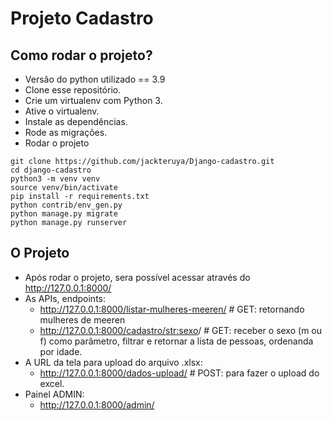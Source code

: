 # Projeto Cadastro


## Como rodar o projeto?
- Versão do python utilizado == 3.9
- Clone esse repositório.
- Crie um virtualenv com Python 3.
- Ative o virtualenv.
- Instale as dependências.
- Rode as migrações.
- Rodar o projeto

```
git clone https://github.com/jackteruya/Django-cadastro.git
cd django-cadastro
python3 -m venv venv
source venv/bin/activate
pip install -r requirements.txt
python contrib/env_gen.py
python manage.py migrate
python manage.py runserver
```

## O Projeto
- Após rodar o projeto, sera possível acessar através do http://127.0.0.1:8000/
- As APIs, endpoints:
  - http://127.0.0.1:8000/listar-mulheres-meeren/    # GET: retornando mulheres de meeren
  - http://127.0.0.1:8000/cadastro/<str:sexo>/       # GET: receber o sexo (m ou f) como parâmetro, filtrar e retornar a lista de pessoas, ordenanda por idade.
- A URL da tela para upload do arquivo .xlsx:
  - http://127.0.0.1:8000/dados-upload/              # POST: para fazer o upload do excel.
- Painel ADMIN:
  - http://127.0.0.1:8000/admin/

